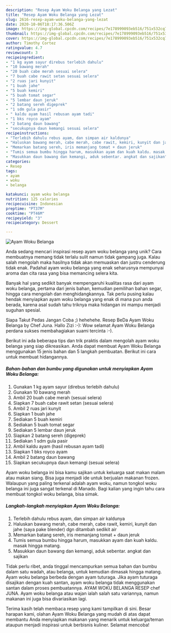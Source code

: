```yaml
---
description: "Resep Ayam Woku Belanga yang Lezat"
title: "Resep Ayam Woku Belanga yang Lezat"
slug: 2616-resep-ayam-woku-belanga-yang-lezat
date: 2020-10-06T18:17:36.506Z
image: https://img-global.cpcdn.com/recipes/7e178999093eb516/751x532cq70/ayam-woku-belanga-foto-resep-utama.jpg
thumbnail: https://img-global.cpcdn.com/recipes/7e178999093eb516/751x532cq70/ayam-woku-belanga-foto-resep-utama.jpg
cover: https://img-global.cpcdn.com/recipes/7e178999093eb516/751x532cq70/ayam-woku-belanga-foto-resep-utama.jpg
author: Timothy Cortez
ratingvalue: 4.7
reviewcount: 3
recipeingredient:
- "1 kg ayam sayur direbus terlebih dahulu"
- "10 bawang merah"
- "20 buah cabe merah sesuai selera"
- "7 buah cabe rawit setan sesuai selera"
- "2 ruas jari kunyit"
- "1 buah jahe"
- "5 buah kemiri"
- "5 buah tomat segar"
- "5 lembar daun jeruk"
- "2 batang sereh digeprek"
- "1 sdm gula pasir"
- " kaldu ayam hasil rebusan ayam tadi"
- "1 bks royco ayam"
- "2 batang daun bawang"
- "secukupnya daun kemangi sesuai selera"
recipeinstructions:
- "Terlebih dahulu rebus ayam, dan simpan air kaldunya"
- "Haluskan bawang merah, cabe merah, cabe rawit, kemiri, kunyit dan jahe (saya pake blender) dgn ditambah sedikit air"
- "Memarkan batang sereh, iris memanjang tomat + daun jeruk"
- "Tumis semua bumbu hingga harum, masukkan ayam dan kuah kaldu. masak hingga matang."
- "Masukkan daun bawang dan kemangi, aduk sebentar. angkat dan sajikan"
categories:
- Resep
tags:
- ayam
- woku
- belanga

katakunci: ayam woku belanga 
nutrition: 125 calories
recipecuisine: Indonesian
preptime: "PT37M"
cooktime: "PT46M"
recipeyield: "3"
recipecategory: Dessert

---
```



![Ayam Woku Belanga](https://img-global.cpcdn.com/recipes/7e178999093eb516/751x532cq70/ayam-woku-belanga-foto-resep-utama.jpg)

Anda sedang mencari inspirasi resep ayam woku belanga yang unik? Cara membuatnya memang tidak terlalu sulit namun tidak gampang juga. Kalau salah mengolah maka hasilnya tidak akan memuaskan dan justru cenderung tidak enak. Padahal ayam woku belanga yang enak seharusnya mempunyai aroma dan cita rasa yang bisa memancing selera kita.

Banyak hal yang sedikit banyak mempengaruhi kualitas rasa dari ayam woku belanga, pertama dari jenis bahan, kemudian pemilihan bahan segar, hingga cara mengolah dan menghidangkannya. Tak perlu pusing kalau hendak menyiapkan ayam woku belanga yang enak di mana pun anda berada, karena asal sudah tahu triknya maka hidangan ini mampu menjadi suguhan spesial.

Siapa Takut Pedas Jangan Coba ;) hehehehe. Resep BeDa Ayam Woku Belanga by Chef Juna. Hallo Zizi :-): Wow selamat Ayam Woku Belanga perdana sukses membahagiakan suami tercinta :-).


Berikut ini ada beberapa tips dan trik praktis dalam mengolah ayam woku belanga yang siap dikreasikan. Anda dapat membuat Ayam Woku Belanga menggunakan 15 jenis bahan dan 5 langkah pembuatan. Berikut ini cara untuk membuat hidangannya.

<!--inarticleads1-->

##### Bahan-bahan dan bumbu yang digunakan untuk menyiapkan Ayam Woku Belanga:

1. Gunakan 1 kg ayam sayur (direbus terlebih dahulu)
1. Gunakan 10 bawang merah
1. Ambil 20 buah cabe merah (sesuai selera)
1. Siapkan 7 buah cabe rawit setan (sesuai selera)
1. Ambil 2 ruas jari kunyit
1. Siapkan 1 buah jahe
1. Sediakan 5 buah kemiri
1. Sediakan 5 buah tomat segar
1. Sediakan 5 lembar daun jeruk
1. Siapkan 2 batang sereh (digeprek)
1. Sediakan 1 sdm gula pasir
1. Ambil  kaldu ayam (hasil rebusan ayam tadi)
1. Siapkan 1 bks royco ayam
1. Ambil 2 batang daun bawang
1. Siapkan secukupnya daun kemangi (sesuai selera)


Ayam woku belanga ini bisa kamu sajikan untuk keluarga saat makan malam atau makan siang. Bisa juga menjadi ide untuk berjualan makanan frozen. Walaupun yang paling terkenal adalah ayam woku, namun tongkol woku belanga ini juga sangat terkenal di Manado. Bagi kalian yang ingin tahu cara membuat tongkol woku belanga, bisa simak. 

<!--inarticleads2-->

##### Langkah-langkah menyiapkan Ayam Woku Belanga:

1. Terlebih dahulu rebus ayam, dan simpan air kaldunya
1. Haluskan bawang merah, cabe merah, cabe rawit, kemiri, kunyit dan jahe (saya pake blender) dgn ditambah sedikit air
1. Memarkan batang sereh, iris memanjang tomat + daun jeruk
1. Tumis semua bumbu hingga harum, masukkan ayam dan kuah kaldu. masak hingga matang.
1. Masukkan daun bawang dan kemangi, aduk sebentar. angkat dan sajikan


Tidak perlu ribet, anda tinggal mencampurkan semua bahan dan bumbu dalam satu wadah, atau belanga, untuk kemudian dimasak hingga matang. Ayam woku belanga berbeda dengan ayam tuturaga. Jika ayam tuturaga disajikan dengan kuah santan, ayam woku belanga tidak menggunakan santan dalam proses pembuatannya. AYAM WOKU BELANGA RESEP chef JUNA. Ayam woku belanga atau wajan ialah salah satu variannya, namun makanan ini juga bisa divariasikan lagi. 

Terima kasih telah membaca resep yang kami tampilkan di sini. Besar harapan kami, olahan Ayam Woku Belanga yang mudah di atas dapat membantu Anda menyiapkan makanan yang menarik untuk keluarga/teman ataupun menjadi inspirasi untuk berbisnis kuliner. Selamat mencoba!
